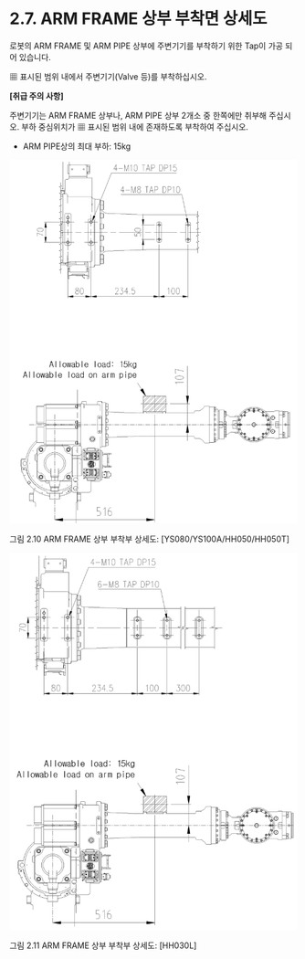 ﻿# 2.7. ARM FRAME 상부 부착면 상세도

로봇의 ARM FRAME 및 ARM PIPE 상부에 주변기기를 부착하기 위한 Tap이 가공 되어 있습니다.

▦ 표시된 범위 내에서 주변기기(Valve 등)를 부착하십시오. 


<b>[취급 주의 사항]</b>

주변기기는 ARM FRAME 상부나, ARM PIPE 상부 2개소 중 한쪽에만 취부해 주십시오. 부하 중심위치가 ▦ 표시된 범위 내에 존재하도록 부착하여 주십시오.

*	ARM PIPE상의 최대 부하: 15kg

![](../_assets/그림_2.10_ARMFRAME_상부_부착부상세도.png)

그림 2.10 ARM FRAME 상부 부착부 상세도: [YS080/YS100A/HH050/HH050T]


![](../_assets/그림_2.11_ARMFRAME_상부_부착부상세도.png)

그림 2.11 ARM FRAME 상부 부착부 상세도: [HH030L]
